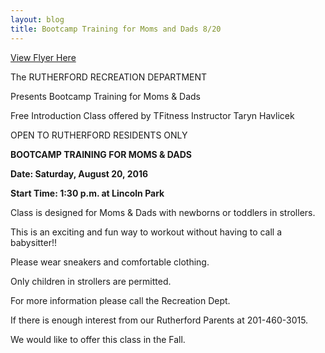 ```yaml
---
layout: blog
title: Bootcamp Training for Moms and Dads 8/20
---
```


[View Flyer Here](https://storage.googleapis.com/static.rutherford-nj.com/recreation/posts/T-Fitness.pdf)

The RUTHERFORD RECREATION DEPARTMENT

Presents Bootcamp Training for Moms & Dads

Free Introduction Class offered by TFitness Instructor Taryn Havlicek

OPEN TO RUTHERFORD RESIDENTS ONLY

**BOOTCAMP TRAINING FOR MOMS & DADS**

**Date: Saturday, August 20, 2016**

**Start Time: 1:30 p.m. at Lincoln Park**

Class is designed for Moms & Dads with newborns or toddlers in strollers.

This is an exciting and fun way to workout without having to call a babysitter!!

Please wear sneakers and comfortable clothing.

Only children in strollers are permitted.

For more information please call the Recreation Dept.

If there is enough interest from our Rutherford Parents at 201-460-3015.

We would like to offer this class in the Fall.

